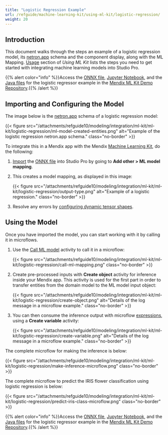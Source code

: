 ```yaml
---
title: "Logistic Regression Example"
url: /refguide/machine-learning-kit/using-ml-kit/logistic-regression/
weight: 20
---
```


## Introduction

This document walks through the steps an example of a logistic regression model, its [netron.app](https://netron.app/) schema and the component display, along with the ML Mapping.  [Usage](/refguide/machine-learning-kit/using-ml-kit/#usage) section of *Using ML Kit* lists the steps you need to get started with integrating machine learning models into Studio Pro. 

{{% alert color="info" %}}Access the [ONNX file](https://github.com/mendix/mlkit-example-app/tree/main/mlsource/iris_logisticregression), [Jupyter Notebook](https://github.com/mendix/mlkit-example-app/blob/main/notebooks/iris_lr.ipynb), and the [Java files](https://github.com/mendix/mlkit-example-app/tree/main/javasource/iris_logisticregression/proxies) for the logistic regressor example in the [Mendix ML Kit Demo Repository](https://github.com/mendix/mlkit-example-app#getting-started).{{% /alert %}}

## Importing and Configuring the Model

The image below is the [netron.app](https://netron.app/) schema of a logistic regression model:

{{< figure src="/attachments/refguide10/modeling/integration/ml-kit/ml-kit/logistic-regression/ml-model-created-entities.png" alt="Example of the logistic regression netron.app schema." class="no-border" >}}

To integrate this in a Mendix app with the Mendix [Machine Learning Kit](/refguide/machine-learning-kit/), do the following:

1. [Import](/refguide/machine-learning-kit/using-ml-kit/#import-model) the [ONNX file](https://github.com/mendix/mlkit-example-app/tree/main/mlsource/iris_logisticregression) into Studio Pro by going to **Add other > ML model mapping**.

2. This creates a model mapping, as displayed in this image:

    {{< figure src="/attachments/refguide10/modeling/integration/ml-kit/ml-kit/logistic-regression/output-type.png" alt="Example of a logistic regression." class="no-border" >}}

3. Resolve any errors by [configuring dynamic tensor shapes](/refguide/machine-learning-kit/using-ml-kit/#dynamic-shapes).

## Using the Model

Once you have imported the model, you can start working with it by calling it in microflows.

1. Use the [Call ML model](/refguide/call-ml-model/) activity to call it in a microflow:

    {{< figure src="/attachments/refguide10/modeling/integration/ml-kit/ml-kit/logistic-regression/call-ml-mapping.png" class="no-border" >}}

2. Create pre-processed inputs with **Create object** activity for inference inside your Mendix app. This activity is used for the first part in order to transfer entities from the domain model to the ML model input object:

    {{< figure src="/attachments/refguide10/modeling/integration/ml-kit/ml-kit/logistic-regression/create-object.png" alt="Details of the log message in a microflow example." class="no-border" >}}

3. You can then consume the inference output with microflow [expressions](/refguide/expressions/), using a **Create variable** activity:

    {{< figure src="/attachments/refguide10/modeling/integration/ml-kit/ml-kit/logistic-regression/create-variable.png" alt="Details of the log message in a microflow example." class="no-border" >}}

The complete microflow for making the inference is below:

{{< figure src="/attachments/refguide10/modeling/integration/ml-kit/ml-kit/logistic-regression/make-inference-microflow.png" class="no-border" >}}

The complete microflow to predict the IRIS flower classification using logistic regression is below:

{{< figure src="/attachments/refguide10/modeling/integration/ml-kit/ml-kit/logistic-regression/predict-iris-class-microflow.png" class="no-border" >}}

{{% alert color="info" %}}Access the [ONNX file](https://github.com/mendix/mlkit-example-app/tree/main/mlsource/iris_logisticregression), [Jupyter Notebook](https://github.com/mendix/mlkit-example-app/blob/main/notebooks/iris_lr.ipynb), and the [Java files](https://github.com/mendix/mlkit-example-app/tree/main/javasource/iris_logisticregression/proxies) for the logistic regressor example in the [Mendix ML Kit Demo Repository](https://github.com/mendix/mlkit-example-app#getting-started).{{% /alert %}}
